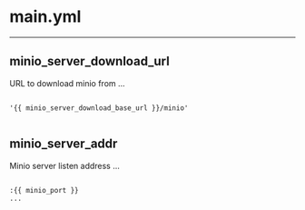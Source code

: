 



# main.yml
  
---
## minio_server_download_url


URL to download minio from
...
  
```

'{{ minio_server_download_base_url }}/minio'
  
```
## minio_server_addr


Minio server listen address
...
  
```

:{{ minio_port }}
...
  
```
